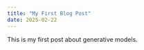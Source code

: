 ```yaml
---
title: "My First Blog Post"
date: 2025-02-22
---
```


This is my first post about generative models.
